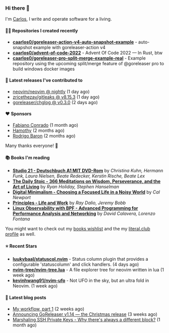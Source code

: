 ### Hi there 👋

I'm [Carlos](https://caarlos0.dev), I write and operate software for a living.

#### 👨‍💻 Repositories I created recently
- **[caarlos0/goreleaser-action-v4-auto-snapshot-example](https://github.com/caarlos0/goreleaser-action-v4-auto-snapshot-example)** - auto-snapshot example with goreleaser-action v4
- **[caarlos0/advent-of-code-2022](https://github.com/caarlos0/advent-of-code-2022)** - Advent Of Code 2022 — In Rust, btw
- **[caarlos0/goreleaser-pro-split-merge-example-real](https://github.com/caarlos0/goreleaser-pro-split-merge-example-real)** - Example repository using the upcoming split/merge feature of @goreleaser pro to build windows docker images

#### 🚀 Latest releases I've contributed to


- [neovim/neovim @ nightly](https://github.com/neovim/neovim/releases/tag/nightly) (1 day ago)
- [zricethezav/gitleaks @ v8.15.3](https://github.com/zricethezav/gitleaks/releases/tag/v8.15.3) (1 day ago)
- [goreleaser/chglog @ v0.3.0](https://github.com/goreleaser/chglog/releases/tag/v0.3.0) (2 days ago)

#### ❤️ Sponsors
- [Fabiano Conrado](https://github.com/fconhkd) (1 month ago)
- [Hamothy](https://github.com/sgoudham) (2 months ago)
- [Rodrigo Baron](https://github.com/rodrigobaron) (2 months ago)

Many thanks everyone! 🙏

#### 📚 Books I'm reading
- **[Studio 21 - Deutschbuch A1 MIT DVD-Rom](https://literal.club/caarlos0/book/laura-nielsen-hermann-funk-beate-redecker-christina-kuhn-kerstin-rische-beate-lex-studio-21-c60yd)** by _Christina Kuhn, Hermann Funk, Laura Nielsen, Beate Redecker, Kerstin Rische, Beate Lex_
- **[The Daily Stoic - 366 Meditations on Wisdom, Perseverance, and the Art of Living](https://literal.club/caarlos0/book/the-daily-stoic-lbfbd)** by _Ryan Holiday, Stephen Hanselman_
- **[Digital Minimalism - Choosing a Focused Life in a Noisy World](https://literal.club/caarlos0/book/digital-minimalism-vumlu)** by _Cal Newport_
- **[Principles - Life and Work](https://literal.club/caarlos0/book/ray-dalioray-daliojeremy-bobbprinciples-a9caw)** by _Ray Dalio, Jeremy Bobb_
- **[Linux Observability with BPF - Advanced Programming for Performance Analysis and Networking](https://literal.club/caarlos0/book/david-calavera-lorenzo-fontana-linux-observability-with-bpf-561av)** by _David Calavera, Lorenzo Fontana_

You might want to check out my [books
wishlist](https://www.amazon.com.br/hz/wishlist/ls/EB8P7VS717SV) and the my
[literal.club profile](https://literal.club/caarlos0) as well.

#### ⭐ Recent Stars
- **[luukvbaal/statuscol.nvim](https://github.com/luukvbaal/statuscol.nvim)** - Status column plugin that provides a configurable &#39;statuscolumn&#39; and click handlers. (4 days ago)
- **[nvim-tree/nvim-tree.lua](https://github.com/nvim-tree/nvim-tree.lua)** - A file explorer tree for neovim written in lua (1 week ago)
- **[kevinhwang91/nvim-ufo](https://github.com/kevinhwang91/nvim-ufo)** - Not UFO in the sky, but an ultra fold in Neovim. (1 week ago)

#### 📄 Latest blog posts
- [My workflow, part 1](https://carlosbecker.com/posts/workflow-pt1/) (2 weeks ago)
- [Announcing GoReleaser v1.14 — the Christmas release](https://carlosbecker.com/posts/goreleaser-v1.14/) (3 weeks ago)
- [Marshaling SSH Private Keys - Why there&#39;s always a different block?](https://carlosbecker.com/posts/ssh-marshal-private-key/) (1 month ago)

